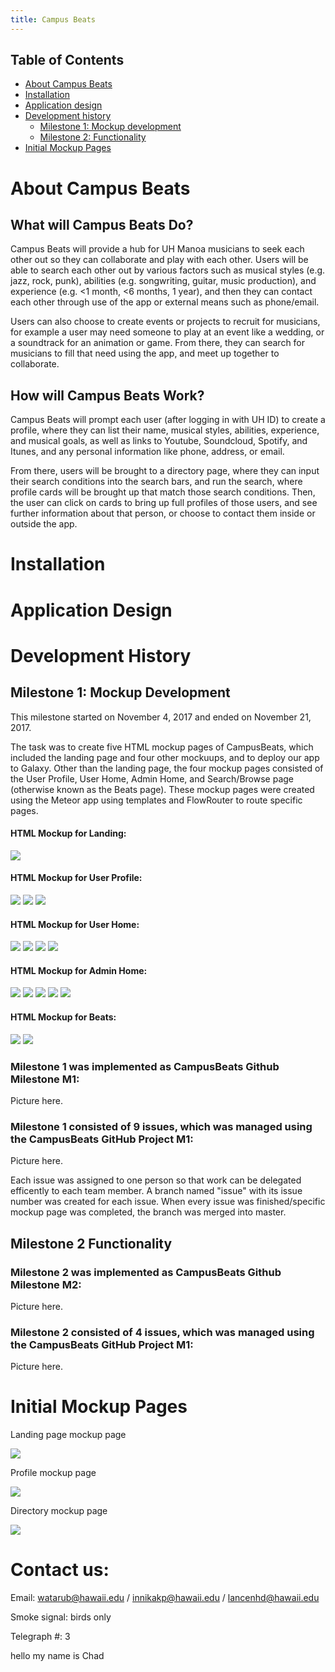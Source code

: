 ```yaml
---
title: Campus Beats
---
```


## Table of Contents
- [About Campus Beats](#about-campus-beats)  
- [Installation](#installation)
- [Application design](#application-design)
- [Development history](#development-history)
  - [Milestone 1: Mockup development](#milestone-1-mockup-development)
  - [Milestone 2: Functionality](#milestone-2-functionality)
- [Initial Mockup Pages](#initial-mockup-pages)




# About Campus Beats

## What will Campus Beats Do?
Campus Beats will provide a hub for UH Manoa musicians to seek each other out so they can collaborate and play with each other. Users will be able to search each other out by various factors such as musical styles (e.g. jazz, rock, punk), abilities (e.g. songwriting, guitar, music production), and experience (e.g. <1 month, <6 months, 1 year), and then they can contact each other through use of the app or external means such as phone/email. 

Users can also choose to create events or projects to recruit for musicians, for example a user may need someone to play at an event like a wedding, or a soundtrack for an animation or game. From there, they can search for musicians to fill that need using the app, and meet up together to collaborate.

## How will Campus Beats Work?
Campus Beats will prompt each user (after logging in with UH ID) to create a profile, where they can list their name, musical styles, abilities, experience, and musical goals, as well as links to Youtube, Soundcloud, Spotify, and Itunes, and any personal information like phone, address, or email. 

From there, users will be brought to a directory page, where they can input their search conditions into the search bars, and run the search, where profile cards will be brought up that match those search conditions. Then, the user can click on cards to bring up full profiles of those users, and see further information about that person, or choose to contact them inside or outside the app.


# Installation

# Application Design 

# Development History

## Milestone 1: Mockup Development
This milestone started on November 4, 2017 and ended on November 21, 2017. 

The task was to create five HTML mockup pages of CampusBeats, which included the landing page and four other mockuups, and to deploy our app to Galaxy. Other than the landing page, the four mockup pages consisted of the User Profile, User Home, Admin Home, and Search/Browse page (otherwise known as the Beats page). These mockup pages were created using the Meteor app using templates and FlowRouter to route specific pages.    

#### HTML Mockup for Landing:
<img src="images/mockup-6.png">

#### HTML Mockup for User Profile:

<img src="images/mockup-7.png">
<img src="images/mockup-1.png">
<img src="images/mockup-5.png">

#### HTML Mockup for User Home:

<img src="images/mockup-7.png">
<img src="images/mockup-2.png">
<img src="images/mockup-3.png">
<img src="images/mockup-5.png">

#### HTML Mockup for Admin Home:

<img src="images/mockup-7.png">
<img src="images/mockup-4.png">
<img src="images/mockup-2.png">
<img src="images/mockup-3.png">
<img src="images/mockup-5.png">

#### HTML Mockup for Beats:

<img src="images/mockup-7.png">
<img src="images/mockup-5.png">

### Milestone 1 was implemented as CampusBeats Github Milestone M1:

Picture here.

### Milestone 1 consisted of 9 issues, which was managed using the CampusBeats GitHub Project M1:

Picture here.

Each issue was assigned to one person so that work can be delegated efficently to each team member. A branch named "issue" with its issue number was created for each issue. When every issue was finished/specific mockup page was completed, the branch was merged into master.

## Milestone 2 Functionality

### Milestone 2 was implemented as CampusBeats Github Milestone M2:

Picture here.

### Milestone 2 consisted of 4 issues, which was managed using the CampusBeats GitHub Project M1:

Picture here.

# Initial Mockup Pages

Landing page mockup page

<img src="images/CampusBeatsLandingPage.png">

Profile mockup page

<img src="images/CampusBeatsProfile.png">

Directory mockup page

<img src="images/CampusBeatsFindUsersPage.png">

# Contact us:

Email: watarub@hawaii.edu / innikakp@hawaii.edu / lancenhd@hawaii.edu

Smoke signal: birds only

Telegraph #: 3
























hello my name is Chad

